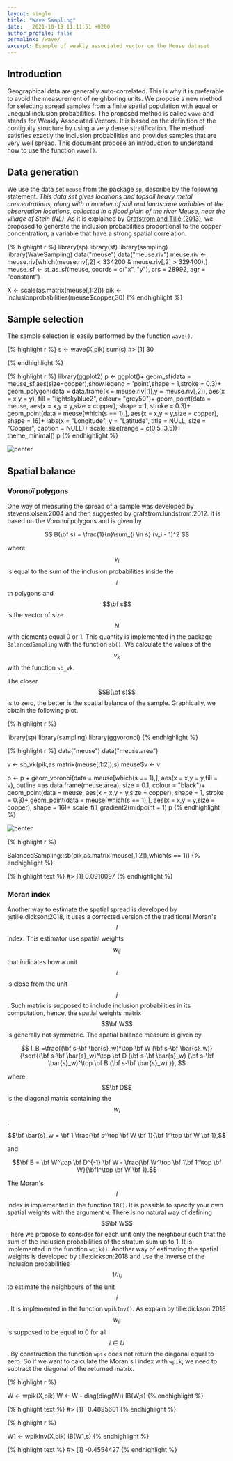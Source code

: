 ```yaml
---
layout: single
title: "Wave Sampling"
date:   2021-10-19 11:11:51 +0200
author_profile: false
permalink: /wave/
excerpt: Example of weakly associated vector on the Meuse dataset.
---
```


## Introduction
Geographical data are generally auto-correlated. This is why it is preferable to avoid the measurement of neighboring units. We propose a new method for selecting spread samples from a finite spatial population with equal or unequal inclusion probabilities. The proposed method is called `wave` and stands for Weakly Associated Vectors. It is based on the definition of the contiguity structure by using a very dense stratification. The method satisfies exactly the inclusion probabilities and provides samples that are very well spread. This document propose an introduction to understand how to use the function `wave()`.


## Data generation

We use the data set `meuse` from the package `sp`, describe by the following statement. *This data set gives locations and topsoil heavy metal concentrations, along with a number of soil and landscape variables at the observation locations, collected in a flood plain of the river Meuse, near the village of Stein (NL)*. As it is explained by  [Grafstrom and Tillé (2013)](https://doi.org/10.1002/env.2194), we proposed to generate the inclusion probabilities proportional to the copper concentration, a variable that have a strong spatial correlation.


{% highlight r %}
library(sp)
library(sf)
library(sampling)
library(WaveSampling)
data("meuse")
data("meuse.riv")
meuse.riv <- meuse.riv[which(meuse.riv[,2] < 334200 & meuse.riv[,2] > 329400),]
meuse_sf <- st_as_sf(meuse, coords = c("x", "y"), crs = 28992, agr = "constant")

X <- scale(as.matrix(meuse[,1:2]))
pik <- inclusionprobabilities(meuse$copper,30)
{% endhighlight %}

## Sample selection

The sample selection is easily performed by the function `wave()`.


{% highlight r %}
s <- wave(X,pik)
sum(s)
#> [1] 30

{% endhighlight %}


{% highlight r %}
library(ggplot2)
p <- ggplot()+
  geom_sf(data = meuse_sf,aes(size=copper),show.legend = 'point',shape = 1,stroke = 0.3)+
  geom_polygon(data = data.frame(x = meuse.riv[,1],y = meuse.riv[,2]),
               aes(x = x,y = y),
               fill = "lightskyblue2",
               colour= "grey50")+
  geom_point(data = meuse,
             aes(x = x,y = y,size = copper),
             shape = 1,
             stroke = 0.3)+
  geom_point(data = meuse[which(s == 1),],
             aes(x = x,y = y,size = copper),
             shape = 16)+
  labs(x = "Longitude",
       y = "Latitude",
       title = NULL,
       size = "Copper",
       caption = NULL)+
  scale_size(range = c(0.5, 3.5))+
  theme_minimal()
p
{% endhighlight %}

![center](/figs/2021-10-19-wave/unnamed-chunk-3-1.png)



## Spatial balance

### Voronoï polygons
One way of measuring the spread of a sample was developed by  stevens:olsen:2004 and then suggested by grafstrom:lundstrom:2012. It is based on the Voronoï polygons and is given by

$$ B(\bf s) = \frac{1}{n}\sum_{i \in s} (v_i - 1)^2 $$

where $$v_i$$ is equal to the sum of the inclusion probabilities inside the $$i$$th polygons and $$\bf s$$ is the vector of size $$N$$ with elements equal 0 or 1. This quantity is implemented in the package `BalancedSampling` with the function `sb()`. We calculate the values of the $$v_k$$ with the function `sb_vk`.

The closer $$B(\bf s)$$ is to zero, the better is the spatial balance of the sample. Graphically, we obtain the following plot.



{% highlight r %}

library(sp)
library(sampling)
library(ggvoronoi)
{% endhighlight %}


{% highlight r %}
data("meuse")
data("meuse.area")

v <- sb_vk(pik,as.matrix(meuse[,1:2]),s)
meuse$v <- v

p <- p + geom_voronoi(data = meuse[which(s == 1),],
               aes(x = x,y = y,fill = v),
               outline =as.data.frame(meuse.area),
               size = 0.1,
               colour = "black")+
  geom_point(data = meuse,
             aes(x = x,y = y,size = copper),
             shape = 1,
             stroke = 0.3)+
  geom_point(data = meuse[which(s == 1),],
             aes(x = x,y = y,size = copper),
             shape = 16)+
  scale_fill_gradient2(midpoint = 1)
p
{% endhighlight %}

![center](/figs/2021-10-19-wave/unnamed-chunk-4-1.png)

{% highlight r %}

BalancedSampling::sb(pik,as.matrix(meuse[,1:2]),which(s == 1))
{% endhighlight %}



{% highlight text %}
#> [1] 0.0910097
{% endhighlight %}



### Moran index

Another way to estimate the spatial spread is developed by @tille:dickson:2018, it uses a corrected version of the traditional Moran's $$I$$ index. This estimator use spatial weights $$w_{ij}$$ that indicates how a unit $$i$$ is close from the unit $$j$$. Such matrix is supposed to include inclusion probabilities in its computation, hence, the spatial weights matrix $$\bf W$$ is generally not symmetric. The spatial balance measure is given by

$$ I_B =\frac{(\bf s-\bf \bar{s}_w)^\top \bf W (\bf s-\bf \bar{s}_w)}{\sqrt{(\bf s-\bf \bar{s}_w)^\top \bf D (\bf s-\bf \bar{s}_w) (\bf s-\bf \bar{s}_w)^\top \bf B (\bf s-\bf \bar{s}_w) }}, $$

where $$\bf D$$ is the diagonal matrix containing the $$w_i$$,

$$\bf \bar{s}_w = \bf 1 \frac{\bf s^\top \bf W \bf 1}{\bf 1^\top \bf W \bf 1},$$

and 

$$\bf B = \bf W^\top \bf D^{-1} \bf W - \frac{\bf W^\top \bf 1\bf 1^\top \bf W}{\bf1^\top \bf W \bf 1}.$$

The Moran's $$I$$ index is implemented in the function `IB()`. It is possible to specify your own spatial weights with the argument `W`. There is no natural way of defining $$\bf W$$, here we propose to consider for each unit only the neighbour such that the sum of the inclusion probabilities of the stratum sum up to 1. It is implemented in the function `wpik()`. Another way of estimating the spatial weights is developed by tille:dickson:2018 and use the inverse of the inclusion probabilities $$1/\pi_i$$ to estimate the neighbours of the unit $$i$$. It is implemented in the function `wpikInv()`. As explain by tille:dickson:2018  $$w_{ii}$$ is supposed to be equal to 0 for all $$i \in U$$. By construction the function `wpik` does not return the diagonal equal to zero. So if we want to calculate the Moran's I index with `wpik`, we need to subtract the diagonal of the returned matrix. 


{% highlight r %}

W <- wpik(X,pik)
W <- W - diag(diag(W))
IB(W,s)
{% endhighlight %}



{% highlight text %}
#> [1] -0.4895601
{% endhighlight %}



{% highlight r %}


W1 <- wpikInv(X,pik)
IB(W1,s)
{% endhighlight %}



{% highlight text %}
#> [1] -0.4554427
{% endhighlight %}


